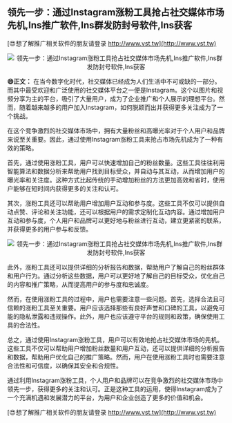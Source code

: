 ## **领先一步：通过Instagram涨粉工具抢占社交媒体市场先机,Ins推广软件,Ins群发防封号软件,Ins获客**

[😍想了解推广相关软件的朋友请登录 http://www.vst.tw](http://www.vst.tw)

 <center><img src="https://vst.tw/MP4/tuiguang/png/0.png" alt="领先一步：通过Instagram涨粉工具抢占社交媒体市场先机,Ins推广软件,Ins群发防封号软件,Ins获客"></center>

**😄正文：**
在当今数字化时代，社交媒体已经成为人们生活中不可或缺的一部分。而其中最受欢迎和广泛使用的社交媒体平台之一便是Instagram。这个以图片和视频分享为主的平台，吸引了大量用户，成为了企业推广和个人展示的理想平台。然而，随着越来越多的用户加入Instagram，如何脱颖而出并获得更多关注成为了一个挑战。

在这个竞争激烈的社交媒体市场中，拥有大量粉丝和高曝光率对于个人用户和品牌来说至关重要。因此，通过使用Instagram涨粉工具来抢占市场先机成为了一种有效的策略。

首先，通过使用涨粉工具，用户可以快速增加自己的粉丝数量。这些工具往往利用智能算法和数据分析来帮助用户找到目标受众，并自动与其互动，从而增加用户的曝光率和关注度。这种方式比起传统的手动增加粉丝的方法更加高效和省时，使用户能够在短时间内获得更多的关注和认可。

其次，涨粉工具还可以帮助用户增加用户互动和参与度。这些工具不仅可以提供自动点赞、评论和关注功能，还可以根据用户的需求定制化互动内容。通过增加用户互动和参与度，个人用户和品牌可以更好地与粉丝进行互动，建立更紧密的联系，并获得更多的用户参与和反馈。

 <center><img src="https://vst.tw/MP4/tuiguang/png/0.png" alt="领先一步：通过Instagram涨粉工具抢占社交媒体市场先机,Ins推广软件,Ins群发防封号软件,Ins获客"></center>

此外，涨粉工具还可以提供详细的分析报告和数据，帮助用户了解自己的粉丝群体和用户行为。通过分析这些数据，用户可以更好地了解自己的目标受众，优化自己的内容和推广策略，从而提高用户的参与度和忠诚度。

然而，在使用涨粉工具的过程中，用户也需要注意一些问题。首先，选择合法且可信赖的涨粉工具至关重要。用户应该选择那些有良好声誉和口碑的工具，以避免可能的隐私泄露和违规操作。此外，用户也应该遵守平台的规则和政策，确保使用工具的合法性。

总之，通过使用Instagram涨粉工具，用户可以有效地抢占社交媒体市场的先机。这些工具不仅可以帮助用户增加粉丝数量和用户互动，还可以提供详细的分析报告和数据，帮助用户优化自己的推广策略。然而，用户在使用涨粉工具时也需要注意合法性和可信度，以确保其安全和合规性。

通过利用Instagram涨粉工具，个人用户和品牌可以在竞争激烈的社交媒体市场中领先一步，获得更多的关注和认可。正是这种工具的运用，使得Instagram成为了一个充满机遇和发展潜力的平台，为用户和企业创造了更多的价值和机会。

[😍想了解推广相关软件的朋友请登录 http://www.vst.tw](http://www.vst.tw)



